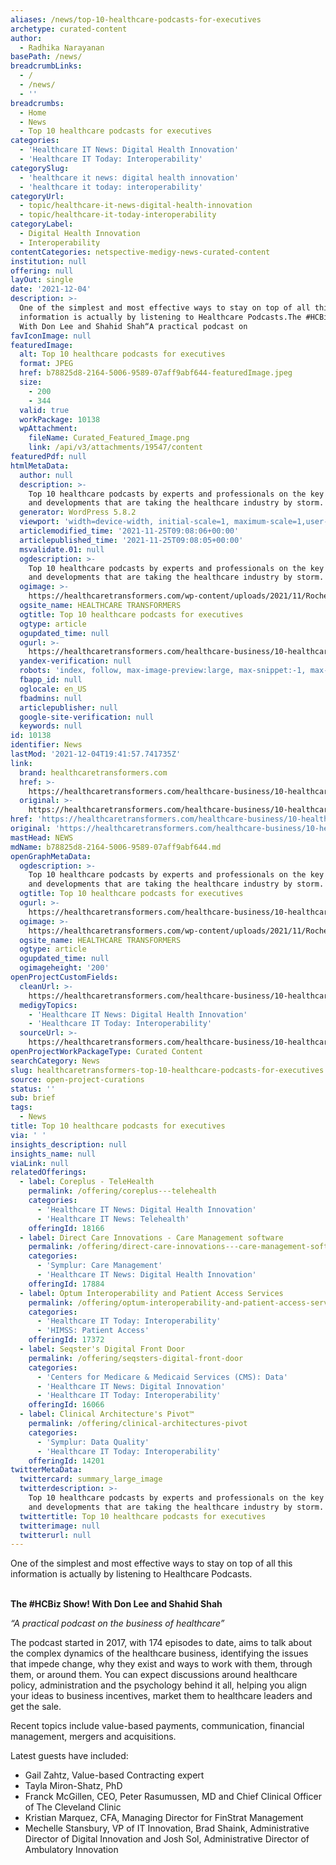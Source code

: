 ```yaml
---
aliases: /news/top-10-healthcare-podcasts-for-executives
archetype: curated-content
author:
  - Radhika Narayanan
basePath: /news/
breadcrumbLinks:
  - /
  - /news/
  - ''
breadcrumbs:
  - Home
  - News
  - Top 10 healthcare podcasts for executives
categories:
  - 'Healthcare IT News: Digital Health Innovation'
  - 'Healthcare IT Today: Interoperability'
categorySlug:
  - 'healthcare it news: digital health innovation'
  - 'healthcare it today: interoperability'
categoryUrl:
  - topic/healthcare-it-news-digital-health-innovation
  - topic/healthcare-it-today-interoperability
categoryLabel:
  - Digital Health Innovation
  - Interoperability
contentCategories: netspective-medigy-news-curated-content
institution: null
offering: null
layOut: single
date: '2021-12-04'
description: >-
  One of the simplest and most effective ways to stay on top of all this
  information is actually by listening to Healthcare Podcasts.The #HCBiz Show!
  With Don Lee and Shahid Shah“A practical podcast on 
favIconImage: null
featuredImage:
  alt: Top 10 healthcare podcasts for executives
  format: JPEG
  href: b78825d8-2164-5006-9589-07aff9abf644-featuredImage.jpeg
  size:
    - 200
    - 344
  valid: true
  workPackage: 10138
  wpAttachment:
    fileName: Curated_Featured_Image.png
    link: /api/v3/attachments/19547/content
featuredPdf: null
htmlMetaData:
  author: null
  description: >-
    Top 10 healthcare podcasts by experts and professionals on the key topics
    and developments that are taking the healthcare industry by storm.
  generator: WordPress 5.8.2
  viewport: 'width=device-width, initial-scale=1, maximum-scale=1,user-scalable=0'
  articlemodified_time: '2021-11-25T09:08:06+00:00'
  articlepublished_time: '2021-11-25T09:08:05+00:00'
  msvalidate.01: null
  ogdescription: >-
    Top 10 healthcare podcasts by experts and professionals on the key topics
    and developments that are taking the healthcare industry by storm.
  ogimage: >-
    https://healthcaretransformers.com/wp-content/uploads/2021/11/Roche_SEOpodcasts_ImageHeaderThumb.png
  ogsite_name: HEALTHCARE TRANSFORMERS
  ogtitle: Top 10 healthcare podcasts for executives
  ogtype: article
  ogupdated_time: null
  ogurl: >-
    https://healthcaretransformers.com/healthcare-business/10-healthcare-podcasts/
  yandex-verification: null
  robots: 'index, follow, max-image-preview:large, max-snippet:-1, max-video-preview:-1'
  fbapp_id: null
  oglocale: en_US
  fbadmins: null
  articlepublisher: null
  google-site-verification: null
  keywords: null
id: 10138
identifier: News
lastMod: '2021-12-04T19:41:57.741735Z'
link:
  brand: healthcaretransformers.com
  href: >-
    https://healthcaretransformers.com/healthcare-business/10-healthcare-podcasts/
  original: >-
    https://healthcaretransformers.com/healthcare-business/10-healthcare-podcasts/
href: 'https://healthcaretransformers.com/healthcare-business/10-healthcare-podcasts/'
original: 'https://healthcaretransformers.com/healthcare-business/10-healthcare-podcasts/'
mastHead: NEWS
mdName: b78825d8-2164-5006-9589-07aff9abf644.md
openGraphMetaData:
  ogdescription: >-
    Top 10 healthcare podcasts by experts and professionals on the key topics
    and developments that are taking the healthcare industry by storm.
  ogtitle: Top 10 healthcare podcasts for executives
  ogurl: >-
    https://healthcaretransformers.com/healthcare-business/10-healthcare-podcasts/
  ogimage: >-
    https://healthcaretransformers.com/wp-content/uploads/2021/11/Roche_SEOpodcasts_ImageHeaderThumb.png
  ogsite_name: HEALTHCARE TRANSFORMERS
  ogtype: article
  ogupdated_time: null
  ogimageheight: '200'
openProjectCustomFields:
  cleanUrl: >-
    https://healthcaretransformers.com/healthcare-business/10-healthcare-podcasts/
  medigyTopics:
    - 'Healthcare IT News: Digital Health Innovation'
    - 'Healthcare IT Today: Interoperability'
  sourceUrl: >-
    https://healthcaretransformers.com/healthcare-business/10-healthcare-podcasts/
openProjectWorkPackageType: Curated Content
searchCategory: News
slug: healthcaretransformers-top-10-healthcare-podcasts-for-executives
source: open-project-curations
status: ''
sub: brief
tags:
  - News
title: Top 10 healthcare podcasts for executives
via: ' '
insights_description: null
insights_name: null
viaLink: null
relatedOfferings:
  - label: Coreplus - TeleHealth
    permalink: /offering/coreplus---telehealth
    categories:
      - 'Healthcare IT News: Digital Health Innovation'
      - 'Healthcare IT News: Telehealth'
    offeringId: 18166
  - label: Direct Care Innovations - Care Management software
    permalink: /offering/direct-care-innovations---care-management-software
    categories:
      - 'Symplur: Care Management'
      - 'Healthcare IT News: Digital Health Innovation'
    offeringId: 17884
  - label: Optum Interoperability and Patient Access Services
    permalink: /offering/optum-interoperability-and-patient-access-services
    categories:
      - 'Healthcare IT Today: Interoperability'
      - 'HIMSS: Patient Access'
    offeringId: 17372
  - label: Seqster's Digital Front Door
    permalink: /offering/seqsters-digital-front-door
    categories:
      - 'Centers for Medicare & Medicaid Services (CMS): Data'
      - 'Healthcare IT News: Digital Innovation'
      - 'Healthcare IT Today: Interoperability'
    offeringId: 16066
  - label: Clinical Architecture's Pivot™
    permalink: /offering/clinical-architectures-pivot
    categories:
      - 'Symplur: Data Quality'
      - 'Healthcare IT Today: Interoperability'
    offeringId: 14201
twitterMetaData:
  twittercard: summary_large_image
  twitterdescription: >-
    Top 10 healthcare podcasts by experts and professionals on the key topics
    and developments that are taking the healthcare industry by storm.
  twittertitle: Top 10 healthcare podcasts for executives
  twitterimage: null
  twitterurl: null
---
```

<p>One of the simplest and most effective ways to stay on top of all this information is actually by listening to Healthcare Podcasts.</p><p><br><strong>The #HCBiz Show! With Don Lee and Shahid Shah</strong></p><p><i>“A practical podcast on the business of healthcare”</i></p><p>The podcast started in 2017, with 174 episodes to date, aims to talk about the complex dynamics of the healthcare business, identifying the issues that impede change, why they exist and ways to work with them, through them, or around them. You can expect discussions around healthcare policy, administration and the psychology behind it all, helping you align your ideas to business incentives, market them to healthcare leaders and get the sale.</p><p>Recent topics include value-based payments, communication, financial management, mergers and acquisitions.</p><p>Latest guests have included:</p><ul><li>Gail Zahtz, Value-based Contracting expert</li><li>Tayla Miron-Shatz, PhD</li><li>Franck McGillen, CEO, Peter Rasumussen, MD and Chief Clinical Officer of The Cleveland Clinic</li><li>Kristian Marquez, CFA, Managing Director for FinStrat Management</li><li>Mechelle Stansbury, VP of IT Innovation, Brad Shaink, Administrative Director of Digital Innovation and Josh Sol, Administrative Director of Ambulatory Innovation</li></ul>